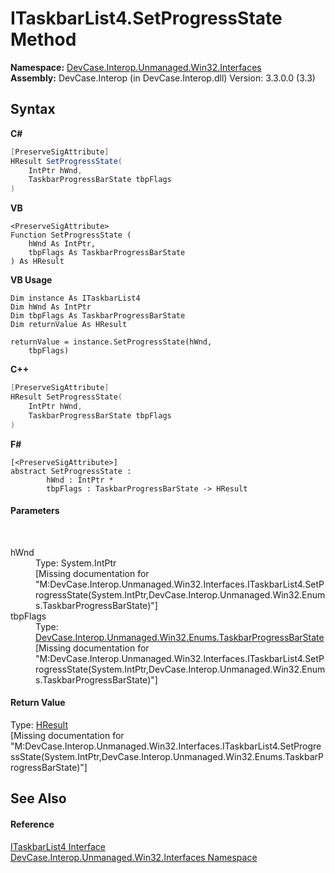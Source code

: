 # ITaskbarList4.SetProgressState Method 
 

**Namespace:**&nbsp;<a href="N_DevCase_Interop_Unmanaged_Win32_Interfaces">DevCase.Interop.Unmanaged.Win32.Interfaces</a><br />**Assembly:**&nbsp;DevCase.Interop (in DevCase.Interop.dll) Version: 3.3.0.0 (3.3)

## Syntax

**C#**<br />
``` C#
[PreserveSigAttribute]
HResult SetProgressState(
	IntPtr hWnd,
	TaskbarProgressBarState tbpFlags
)
```

**VB**<br />
``` VB
<PreserveSigAttribute>
Function SetProgressState ( 
	hWnd As IntPtr,
	tbpFlags As TaskbarProgressBarState
) As HResult
```

**VB Usage**<br />
``` VB Usage
Dim instance As ITaskbarList4
Dim hWnd As IntPtr
Dim tbpFlags As TaskbarProgressBarState
Dim returnValue As HResult

returnValue = instance.SetProgressState(hWnd, 
	tbpFlags)
```

**C++**<br />
``` C++
[PreserveSigAttribute]
HResult SetProgressState(
	IntPtr hWnd, 
	TaskbarProgressBarState tbpFlags
)
```

**F#**<br />
``` F#
[<PreserveSigAttribute>]
abstract SetProgressState : 
        hWnd : IntPtr * 
        tbpFlags : TaskbarProgressBarState -> HResult 

```


#### Parameters
&nbsp;<dl><dt>hWnd</dt><dd>Type: System.IntPtr<br />\[Missing <param name="hWnd"/> documentation for "M:DevCase.Interop.Unmanaged.Win32.Interfaces.ITaskbarList4.SetProgressState(System.IntPtr,DevCase.Interop.Unmanaged.Win32.Enums.TaskbarProgressBarState)"\]</dd><dt>tbpFlags</dt><dd>Type: <a href="T_DevCase_Interop_Unmanaged_Win32_Enums_TaskbarProgressBarState">DevCase.Interop.Unmanaged.Win32.Enums.TaskbarProgressBarState</a><br />\[Missing <param name="tbpFlags"/> documentation for "M:DevCase.Interop.Unmanaged.Win32.Interfaces.ITaskbarList4.SetProgressState(System.IntPtr,DevCase.Interop.Unmanaged.Win32.Enums.TaskbarProgressBarState)"\]</dd></dl>

#### Return Value
Type: <a href="T_DevCase_Interop_Unmanaged_Win32_Enums_HResult">HResult</a><br />\[Missing <returns> documentation for "M:DevCase.Interop.Unmanaged.Win32.Interfaces.ITaskbarList4.SetProgressState(System.IntPtr,DevCase.Interop.Unmanaged.Win32.Enums.TaskbarProgressBarState)"\]

## See Also


#### Reference
<a href="T_DevCase_Interop_Unmanaged_Win32_Interfaces_ITaskbarList4">ITaskbarList4 Interface</a><br /><a href="N_DevCase_Interop_Unmanaged_Win32_Interfaces">DevCase.Interop.Unmanaged.Win32.Interfaces Namespace</a><br />